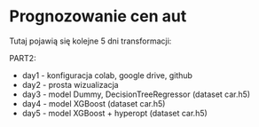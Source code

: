 # Prognozowanie cen aut
Tutaj pojawią się kolejne 5 dni transformacji:

PART2:

- day1 - konfiguracja colab, google drive, github
- day2 - prosta wizualizacja
- day3 - model Dummy, DecisionTreeRegressor (dataset car.h5)
- day4 - model XGBoost (dataset car.h5)
- day5 - model XGBoost + hyperopt (dataset car.h5)
